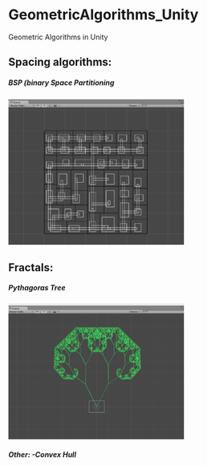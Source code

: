 # GeometricAlgorithms_Unity
Geometric Algorithms in Unity

<h2>Spacing algorithms:</h2>
<h5>BSP (binary Space Partitioning<h5>
<p align="left">
    <img src="/BSP.PNG?raw=true" width="350"/>
</p>
<h2>Fractals:</h2>   
<h5>Pythagoras Tree</h5>
<p align="left">
    <img src="PythagorasTree.PNG?raw=true" width="350"/>
</p>
<h5>Other:    
-Convex Hull</h5>
